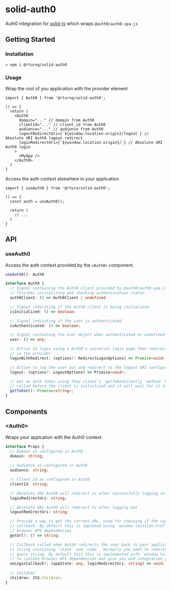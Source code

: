 # solid-auth0

Auth0 integration for [solid-js](https://github.com/ryansolid/solid) which wraps `@auth0/auth0-spa-js`

## Getting Started

### Installation

```
> npm i @rturnq/solid-auth0
```

### Usage

Wrap the root of you application with the provider element

```tsx
import { Auth0 } from '@rturnq/solid-auth0';

() => {
  return (
    <Auth0
      domain="..." // domain from Auth0
      clientId="..." // client_id from Auth0
      audience="..." // audience from Auth0
      logoutRedirectUri={`${window.location.origin}/logout`} // Absolute URI Auth0 logout redirect
      loginRedirectUri={`${window.location.origin}/`} // Absolute URI Auth0 login
    >
      <MyApp />
    </Auth0>
  )
}
```

Access the auth context elsewhere in your application

```tsx
import { useAuth0 } from '@rturn/solid-auth0';

() => {
  const auth = useAuth0();

  return (
    // ...
  )
}
```


## API

### useAuth0
Access the auth context provided by the `<Auth0>` component.

```typescript
useAuth0(): Auth0

interface Auth0 {
  // Signal containing the Auth0 client provided by @auth0/auth0-spa-js. Will be undefined until it
  // finishes initializing and checking authentication status.
  auth0Client: () => Auth0Client | undefined

  // Signal indicating if the Auth0 client is being initialized.
  isInitialized: () => boolean;

  // Signal indicating if the user is authenticated
  isAuthenticated: () => boolean;

  // Signal containing the user object when authenticated or undefined when not authenticated
  user: () => any;

  // Action to login using a Auth0's universal login page then redirect to the login URI configured
  // in the provider
  loginWithRedirect: (options?: RedirectLoginOptions) => Promise<void>;

  // Action to log the user out and redirect to the logout URI configured in the provider
  logout: (options?: LogoutOptions) => Primise<void>;

  // Get an auth token using they client's `getTokenSilently` method. Note, this method can be
  // called before the client is initialized and it will wait for it to initialize.
  getToken(): Promise<string>;
}
```

## Components

### \<Auth0>
Wraps your applcation with the Auth0 context

```typescript
interface Props {
  // Domain as configured in Auth0
  domain: string;
  
  // Audience as configured in Auth0
  audience: string;

  // Client_Id as configured in Auth0
  clientId: string;

  // Absolute URI Auth0 will redirect to after successfully logging in
  loginRedirectUri: string;

  // Absolute URI Auth0 will redirect to after logging out
  logoutRedirectUri: string;

  // Provide a way to get the current URL. Used for checking if the current URL represents a login
  // callback. By default this is impleted using `window location.href and exposed to isolate
  // browser API dependencies.
  getUrl?: () => string;

  // Callback called when Auth0 redirects the user back to your application. Auth0 includes a query
  // string containing `state` and `code`. Normally you want to redirect to a route without the
  // query string. By default this this is implemented with `window.history.replace` and is exposed
  // to isolate browser API dependencies and give you and integration point to your router.
  onLoginCallback?: (appState: any, loginRedirectUri: string) => void;
  
  // Children
  children: JSX.Children;
}
```
